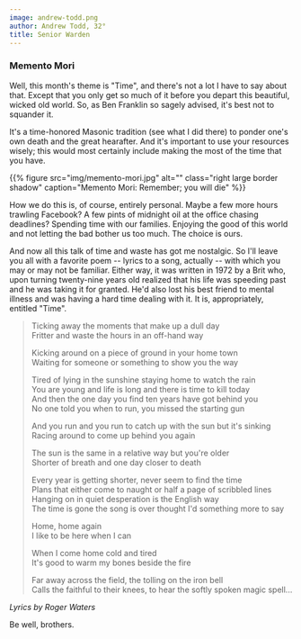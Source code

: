 ```yaml
---
image: andrew-todd.png
author: Andrew Todd, 32°
title: Senior Warden
---
```


### Memento Mori

Well, this month's theme is "Time", and there's not a lot I have to say about that. Except that you only get so much of it before you depart this beautiful, wicked old world. So, as Ben Franklin so sagely advised, it's best not to squander it.

It's a time-honored Masonic tradition (see what I did there) to ponder one's own death and the great hearafter. And it's important to use your resources wisely; this would most certainly include making the most of the time that you have. 

{{% figure src="img/memento-mori.jpg" alt="" class="right large border shadow" caption="Memento Mori: Remember; you will die" %}}

How we do this is, of course, entirely personal. Maybe a few more hours trawling Facebook? A few pints of midnight oil at the office chasing deadlines? Spending time with our families. Enjoying the good of this world and not letting the bad bother us too much. The choice is ours.

And now all this talk of time and waste has got me nostalgic. So I'll leave you all with a favorite poem -- lyrics to a song, actually -- with which you may or may not be familiar. Either way, it was written in 1972 by a Brit who, upon turning twenty-nine years old realized that his life was speeding past and he was taking it for granted. He'd also lost his best friend to mental illness and was having a hard time dealing with it. It is, appropriately, entitled "Time".

<blockquote>
Ticking away the moments that make up a dull day  <br>
Fritter and waste the hours in an off-hand way

Kicking around on a piece of ground in your home town  
Waiting for someone or something to show you the way

Tired of lying in the sunshine staying home to watch the rain  
You are young and life is long and there is time to kill today  
And then the one day you find ten years have got behind you  
No one told you when to run, you missed the starting gun  

And you run and you run to catch up with the sun but it's sinking  
Racing around to come up behind you again  

The sun is the same in a relative way but you're older  
Shorter of breath and one day closer to death  

Every year is getting shorter, never seem to find the time  
Plans that either come to naught or half a page of scribbled lines  
Hanging on in quiet desperation is the English way  
The time is gone the song is over thought I'd something more to say  

Home, home again  
I like to be here when I can  

When I come home cold and tired  
It's good to warm my bones beside the fire  

Far away across the field, the tolling on the iron bell  
Calls the faithful to their knees, to hear the softly spoken magic spell... 
</blockquote>

*Lyrics by Roger Waters*

Be well, brothers.